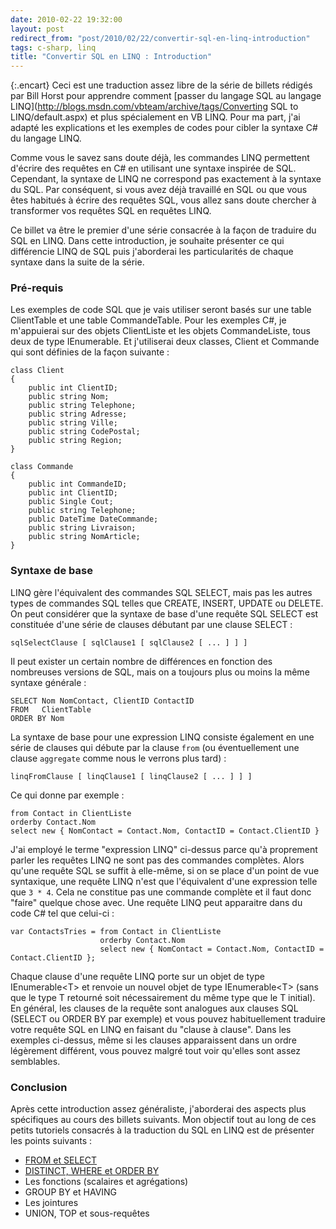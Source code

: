 ```yaml
---
date: 2010-02-22 19:32:00
layout: post
redirect_from: "post/2010/02/22/convertir-sql-en-linq-introduction"
tags: c-sharp, linq
title: "Convertir SQL en LINQ : Introduction"
---
```


{:.encart}
Ceci est une traduction assez libre de la série de billets rédigés par Bill
Horst pour apprendre comment [passer du langage SQL au langage LINQ](http://blogs.msdn.com/vbteam/archive/tags/Converting SQL to LINQ/default.aspx) et plus spécialement en
VB LINQ. Pour ma part, j'ai adapté les explications et les exemples de codes
pour cibler la syntaxe C# du langage LINQ.

Comme vous le savez sans doute déjà, les commandes LINQ permettent d'écrire
des requêtes en C# en utilisant une syntaxe inspirée de SQL. Cependant, la
syntaxe de LINQ ne correspond pas exactement à la syntaxe du SQL. Par
conséquent, si vous avez déjà travaillé en SQL ou que vous êtes habitués à
écrire des requêtes SQL, vous allez sans doute chercher à transformer vos
requêtes SQL en requêtes LINQ.

Ce billet va être le premier d'une série consacrée à la façon de traduire du
SQL en LINQ. Dans cette introduction, je souhaite présenter ce qui différencie
LINQ de SQL puis j'aborderai les particularités de chaque syntaxe dans la suite
de la série.

### Pré-requis

Les exemples de code SQL que je vais utiliser seront basés sur une table
ClientTable et une table CommandeTable. Pour les exemples C#, je m'appuierai
sur des objets ClientListe et les objets CommandeListe, tous deux de type
IEnumerable. Et j'utiliserai deux classes, Client et Commande qui sont définies
de la façon suivante :

```
class Client
{
    public int ClientID;
    public string Nom;
    public string Telephone;
    public string Adresse;
    public string Ville;
    public string CodePostal;
    public string Region;
}

class Commande
{
    public int CommandeID;
    public int ClientID;
    public Single Cout;
    public string Telephone;
    public DateTime DateCommande;
    public string Livraison;
    public string NomArticle;
}
```

### Syntaxe de base

LINQ gère l'équivalent des commandes SQL SELECT, mais pas les autres types
de commandes SQL telles que CREATE, INSERT, UPDATE ou DELETE. On peut
considérer que la syntaxe de base d'une requête SQL SELECT est constituée d'une
série de clauses débutant par une clause SELECT :

```
sqlSelectClause [ sqlClause1 [ sqlClause2 [ ... ] ] ]
```

Il peut exister un certain nombre de différences en fonction des nombreuses
versions de SQL, mais on a toujours plus ou moins la même syntaxe
générale :

```
SELECT Nom NomContact, ClientID ContactID
FROM   ClientTable
ORDER BY Nom
```

La syntaxe de base pour une expression LINQ consiste également en une série
de clauses qui débute par la clause `from` (ou
éventuellement une clause `aggregate` comme nous le verrons plus
tard) :

```
linqFromClause [ linqClause1 [ linqClause2 [ ... ] ] ]
```

Ce qui donne par exemple :

```
from Contact in ClientListe
orderby Contact.Nom
select new { NomContact = Contact.Nom, ContactID = Contact.ClientID }
```

J'ai employé le terme "expression LINQ" ci-dessus parce qu'à
proprement parler les requêtes LINQ ne sont pas des commandes complètes. Alors
qu'une requête SQL se suffit à elle-même, si on se place d'un point de vue
syntaxique, une requête LINQ n'est que l'équivalent d'une expression telle que
`3 * 4`. Cela ne constitue pas une commande complète et il faut donc
"faire" quelque chose avec. Une requête LINQ peut apparaitre dans
du code C# tel que celui-ci :

```
var ContactsTries = from Contact in ClientListe
                    orderby Contact.Nom
                    select new { NomContact = Contact.Nom, ContactID = Contact.ClientID };
```

Chaque clause d'une requête LINQ porte sur un objet de type
IEnumerable&lt;T&gt; et renvoie un nouvel objet de type IEnumerable&lt;T&gt;
(sans que le type T retourné soit nécessairement du même type que le T
initial). En général, les clauses de la requête sont analogues aux clauses SQL
(SELECT ou ORDER BY par exemple) et vous pouvez habituellement traduire votre
requête SQL en LINQ en faisant du "clause à clause". Dans les exemples
ci-dessus, même si les clauses apparaissent dans un ordre légèrement différent,
vous pouvez malgré tout voir qu'elles sont assez semblables.

### Conclusion

Après cette introduction assez généraliste, j'aborderai des aspects plus
spécifiques au cours des billets suivants. Mon objectif tout au long de ces
petits tutoriels consacrés à la traduction du SQL en LINQ est de présenter les
points suivants :

* [FROM et SELECT](http://blog2/pagesd.info/)
* [DISTINCT, WHERE et ORDER BY](http://blog2/pagesd.info/)
* Les fonctions (scalaires et agrégations)
* GROUP BY et HAVING
* Les jointures
* UNION, TOP et sous-requêtes
